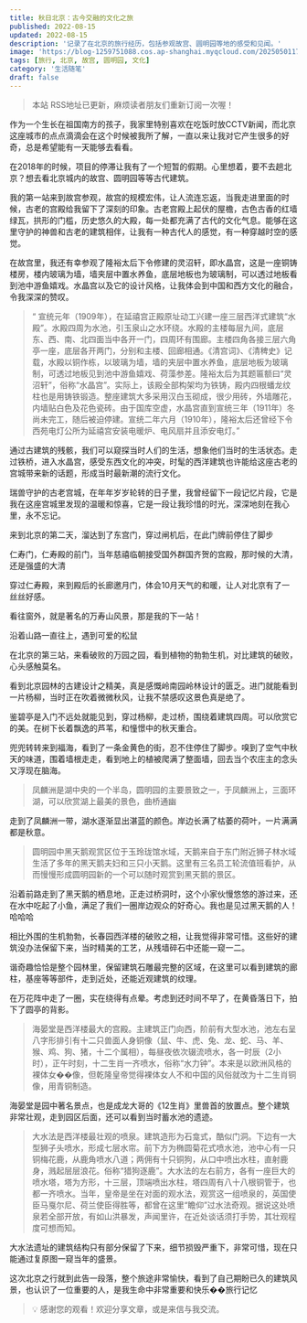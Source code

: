 ```yaml
---
title: 秋日北京：古今交融的文化之旅
published: 2022-08-15
updated: 2022-08-15
description: '记录了在北京的旅行经历，包括参观故宫、圆明园等地的感受和见闻。'
image: 'https://blog-1259751088.cos.ap-shanghai.myqcloud.com/20250501174317213.png?imageSlim'
tags: [旅行, 北京, 故宫, 圆明园, 文化]
category: '生活随笔'
draft: false
---
```


> 本站 RSS地址已更新，麻烦读者朋友们重新订阅一次喔！

作为一个生长在祖国南方的孩子，我家里特别喜欢在吃饭时放CCTV新闻，而北京这座城市的点点滴滴会在这个时候被我所了解，一直以来让我对它产生很多的好奇，总是希望能有一天能够去看看。

在2018年的时候，项目的停滞让我有了一个短暂的假期。心里想着，要不去趟北京？想去看北京城内的故宫、圆明园等等古代建筑。

我的第一站来到故宫参观，故宫的规模宏伟，让人流连忘返，当我走进里面的时候，古老的宫殿给我留下了深刻的印象。古老宫殿上起伏的屋檐，古色古香的红墙绿瓦，拱形的门槛，历史悠久的大殿，每一处都充满了古代的文化气息。能够在这里守护的神兽和古老的建筑相伴，让我有一种古代人的感觉，有一种穿越时空的感觉。

<!-- ![图片描述](https://blog-1259751088.cos.ap-shanghai.myqcloud.com/20200312232644.jpg) -->

在故宫里，我还有幸参观了隆裕太后下令修建的灵沼轩，即水晶宫，这是一座铜铸楼房，楼内玻璃为墙，墙夹层中置水养鱼，底层地板也为玻璃制，可以透过地板看到池中游鱼嬉戏。水晶宫以及它的设计风格，让我体会到中国和西方文化的融合，令我深深的赞叹。

> “ 宣统元年（1909年），在延禧宫正殿原址动工兴建一座三层西洋式建筑“水殿”。水殿四周为水池，引玉泉山之水环绕。水殿的主楼每层九间，底层东、西、南、北四面当中各开一门，四周环有围廊。主楼四角各接三层六角亭一座，底层各开两门，分别和主楼、回廊相通。《清宫词》、《清稗史》记载，水殿以铜作栋，以玻璃为墙，墙的夹层中置水养鱼，底层地板为玻璃制，可透过地板见到池中游鱼嬉戏、荷藻参差。隆裕太后为其题匾额曰“灵沼轩”，俗称“水晶宫”。实际上，该殿全部构架均为铁铸，殿内四根蟠龙纹柱也是用铸铁锻造。整座建筑大多采用汉白玉砌成，很少用砖，外墙雕花，内墙贴白色及花色瓷砖。由于国库空虚，水晶宫直到宣统三年（1911年）冬尚未完工，随后被迫停建。宣统二年六月（1910年），隆裕太后还曾经下令西苑电灯公所为延禧宫安装电暖炉、电风扇并且添安电灯。”
> 

<!-- ![图片描述](https://blog-1259751088.cos.ap-shanghai.myqcloud.com/20200312232901.png) -->

通过古建筑的残骸，我们可以窥探当时人们的生活，想象他们当时的生活状态。走过铁桥，进入水晶宫，感受东西文化的冲突，时髦的西洋建筑也许能给这座古老的宫城带来新的话题，形成当时最新潮的流行文化。

<!-- ![图片描述](https://blog-1259751088.cos.ap-shanghai.myqcloud.com/20200312233003.png) -->

瑞兽守护的古老宫城，在年年岁岁轮转的日子里，我曾经留下一段记忆片段，它是我在这座宫城里发现的温暖和惊喜，它是一段让我珍惜的时光，深深地刻在我心里，永不忘记。

来到北京的第二天，溜达到了东宫门，穿过闸机后，在此门牌前停住了脚步

<!-- ![图片描述](https://blog-1259751088.cos.ap-shanghai.myqcloud.com/20200314111826.png) -->

仁寿门，仁寿殿的前门，当年慈禧临朝接受国外群国齐贺的宫殿，那时候的大清，还是强盛的大清

<!-- ![图片描述](https://blog-1259751088.cos.ap-shanghai.myqcloud.com/20200314111835.png) -->

穿过仁寿殿，来到殿后的长廊邀月门，体会10月天气的和暖，让人对北京有了一丝丝好感。

<!-- ![图片描述](https://blog-1259751088.cos.ap-shanghai.myqcloud.com/20200314111827.png) -->

看往窗外，就是著名的万寿山风景，那是我的下一站！

<!-- ![图片描述](https://blog-1259751088.cos.ap-shanghai.myqcloud.com/20200314111836.png) -->

<!-- ![图片描述](https://blog-1259751088.cos.ap-shanghai.myqcloud.com/20200314111837.png) -->

沿着山路一直往上，遇到可爱的松鼠

在北京的第三站，来看破败的万园之园，看到植物的勃勃生机，对比建筑的破败，心头感触莫名。

<!-- ![图片描述](https://blog-1259751088.cos.ap-shanghai.myqcloud.com/20200314141924.JPG) -->

<!-- ![图片描述](https://blog-1259751088.cos.ap-shanghai.myqcloud.com/20200314142015.JPG) -->

看到北京园林的古建设计之精美，真是感慨岭南园岭林设计的匮乏。进门就能看到一片杨柳，当时正在吹着微微秋风，让我不禁感叹这景色真是绝了。

鉴碧亭是入门不远处就能见到，穿过杨柳，走过桥，围绕着建筑四周。可以欣赏它的美。在树下长着飘逸的芦苇，和憧憬中的秋天重合。

<!-- ![图片描述](https://blog-1259751088.cos.ap-shanghai.myqcloud.com/20200314142132.jpg) -->

<!-- ![图片描述](https://blog-1259751088.cos.ap-shanghai.myqcloud.com/20200314142146.JPG) -->

<!-- ![图片描述](https://blog-1259751088.cos.ap-shanghai.myqcloud.com/20200314142205.JPG) -->

兜兜转转来到福海，看到了一条金黄色的街，忍不住停住了脚步。嗅到了空气中秋天的味道，围着墙根走走，看到地上的植被爬满了整面墙，回去当个农庄主的念头又浮现在脑海。

<!-- ![图片描述](https://blog-1259751088.cos.ap-shanghai.myqcloud.com/20200314142252.JPG) -->

<!-- ![图片描述](https://blog-1259751088.cos.ap-shanghai.myqcloud.com/20200314142313.jpg) -->

> 凤麟洲是湖中央的一个半岛，圆明园的主要景致之一，于凤麟洲上，三面环湖，可以欣赏湖上最美的景色，曲桥通幽
> 

走到了凤麟洲一带，湖水逐渐显出湛蓝的颜色。岸边长满了枯萎的荷叶，一片满满都是秋意。

<!-- ![图片描述](https://blog-1259751088.cos.ap-shanghai.myqcloud.com/20200314142415.JPG) -->

<!-- ![图片描述](https://blog-1259751088.cos.ap-shanghai.myqcloud.com/20200314142430.JPG) -->

<!-- ![图片描述](https://blog-1259751088.cos.ap-shanghai.myqcloud.com/20200314142444.JPG) -->

> 圆明园中黑天鹅观赏区位于玉玲珑馆水域，天鹅来自于东门附近狮子林水域生活了多年的黑天鹅夫妇和三只小天鹅。这里有三名员工轮流值班看护，从而慢慢形成圆明园新的一个可以随时观赏到黑天鹅的景区。
> 

沿着前路走到了黑天鹅的栖息地，正走过桥洞时，这个小家伙慢悠悠的游过来，还在水中吃起了小鱼，满足了我们一圈岸边观众的好奇心。我也是见过黑天鹅的人！哈哈哈

<!-- ![图片描述](https://blog-1259751088.cos.ap-shanghai.myqcloud.com/20200314142805.jpg) -->

<!-- ![图片描述](https://blog-1259751088.cos.ap-shanghai.myqcloud.com/20200314142813.JPG) -->

相比外围的生机勃勃，长春园西洋楼的破败之相，让我觉得非常可惜。这些好的建筑没办法保留下来，当时精美的工艺，从残墙碎石中还能一窥一二。

谐奇趣恰恰是整个园林里，保留建筑石雕最完整的区域，在这里可以看到建筑的廊柱，基座等等部件，走到近处，还能近观建筑的纹理。

<!-- ![图片描述](https://blog-1259751088.cos.ap-shanghai.myqcloud.com/20200314142843.JPG) -->

<!-- ![图片描述](https://blog-1259751088.cos.ap-shanghai.myqcloud.com/20200314142906.JPG) -->

<!-- ![图片描述](https://blog-1259751088.cos.ap-shanghai.myqcloud.com/20200314142931.JPG) -->

在万花阵中走了一圈，实在绕得有点晕。考虑到还时间不早了，在黄昏落日下，拍下了圆亭的背影。

<!-- ![图片描述](https://blog-1259751088.cos.ap-shanghai.myqcloud.com/20200314142944.JPG) -->

> 海晏堂是西洋楼最大的宫殿。主建筑正门向西，阶前有大型水池，池左右呈八字形排引有十二只兽面人身铜像（鼠、牛、虎、兔、龙、蛇、马、羊、猴、鸡、狗、猪，十二个属相），每昼夜依次辍流喷水，各一时辰（2小时），正午时刻，十二生肖一齐喷水，俗称“水力钟”。本来是以欧洲风格的裸体女��像，但乾隆皇帝觉得裸体女人不和中国的风俗就改为十二生肖铜像，用青铜制造。
> 

海晏堂是园中著名景点，也是成龙大哥的《12生肖》里兽首的放置点。整个建筑非常壮观，走到园区后面，还可以看到当时蓄水池的遗迹。

<!-- ![图片描述](https://blog-1259751088.cos.ap-shanghai.myqcloud.com/20200314143010.JPG) -->

<!-- ![图片描述](https://blog-1259751088.cos.ap-shanghai.myqcloud.com/20200314143021.JPG) -->

<!-- ![图片描述](https://blog-1259751088.cos.ap-shanghai.myqcloud.com/20200314143028.JPG) -->

<!-- ![图片描述](https://blog-1259751088.cos.ap-shanghai.myqcloud.com/20200314143040.JPG) -->

<!-- ![图片描述](https://blog-1259751088.cos.ap-shanghai.myqcloud.com/20200314143052.JPG) -->

> 大水法是西洋楼最壮观的喷泉。建筑造形为石龛式，酷似门洞。下边有一大型狮子头喷水，形成七层水帘。前下方为椭圆菊花式喷水池，池中心有一只铜梅花鹿，从鹿角喷水八道；两佣有十只铜狗，从口中喷出水柱，直射鹿身，溅起层层浪花。俗称“猎狗逐鹿”。大水法的左右前方，各有一座巨大的喷水塔，塔为方形，十三层，顶端喷出水柱，塔四周有八十八根铜管于，也都一齐喷水。当年，皇帝是坐在对面的观水法，观赏这一组喷泉的，英国使臣马戛尔尼、荷兰使臣得胜等，都曾在这里“瞻仰”过水法奇观。据说这处喷泉若全部开放，有如山洪暴发，声闻里许，在近处谈话须打手势，其壮观程度可想而知。
> 

大水法遗址的建筑结构只有部分保留了下来，细节损毁严重下，非常可惜，现在只能通过复原图一窥当年的盛景。

<!-- ![图片描述](https://blog-1259751088.cos.ap-shanghai.myqcloud.com/20200314143052.JPG) -->

<!-- ![图片描述](https://blog-1259751088.cos.ap-shanghai.myqcloud.com/20200314143115.JPG) -->

这次北京之行就到此告一段落，整个旅途非常愉快，看到了自己期盼已久的建筑风景，也认识了一位重要的人，是我生命中非常重要和快乐��旅行记忆

>💡 感谢您的观看！欢迎分享文章，或是来信与我交流。